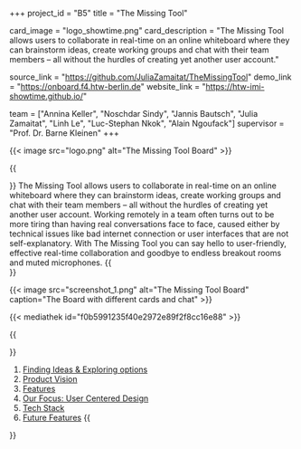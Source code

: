 +++
project_id = "B5"
title = "The Missing Tool"

card_image = "logo_showtime.png"
card_description = "The Missing Tool allows users to collaborate in real-time on an online whiteboard where they can brainstorm ideas, create working groups and chat with their team members – all without the hurdles of creating yet another user account."

source_link = "https://github.com/JuliaZamaitat/TheMissingTool"
demo_link = "https://onboard.f4.htw-berlin.de"
website_link = "https://htw-imi-showtime.github.io/"

team = ["Annina Keller", "Noschdar Sindy", "Jannis Bautsch", "Julia Zamaitat", "Linh Le", "Luc-Stephan Nkok", "Alain Ngoufack"]
supervisor = "Prof. Dr. Barne Kleinen"
+++

{{< image src="logo.png" alt="The Missing Tool Board" >}}

{{<section title="Description">}}
The Missing Tool allows users to collaborate in real-time on an online whiteboard where they can brainstorm ideas, create working groups and chat with their team members – all without the hurdles of creating yet another user account. Working remotely in a team often turns out to be more tiring than having real conversations face to face, caused either by technical issues like bad internet connection or user interfaces that are not self-explanatory. With The Missing Tool you can say hello to user-friendly, effective real-time collaboration and goodbye to endless breakout rooms and muted microphones.
{{</section>}}

{{< image src="screenshot_1.png" alt="The Missing Tool Board" caption="The Board with different cards and chat" >}}

{{< mediathek id="f0b5991235f40e2972e89f2f8cc16e88" >}}

{{<section title="Further Reading">}}
1. [Finding Ideas & Exploring options](finding-ideas)
2. [Product Vision](product-vision)
3. [Features](features)
4. [Our Focus: User Centered Design](our-focus)
5. [Tech Stack](tech-stack)
6. [Future Features](future-features)
{{</section>}}
